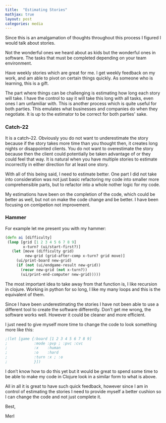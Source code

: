 ```yaml
---
title:  "Estimating Stories"
mathjax: true
layout: post
categories: media
---
```


Since this is an amalgamation of thoughts throughout this process I figured I would talk about stories.

Not the wonderful ones we heard about as kids but the wonderful ones in software. The tasks that must be completed depending on your team environment.

Have weekly stories which are great for me. I get weekly feedback on my work, and am able to pivot on certain things quickly. As someone who is learning, this is a gift.

The part where things can be challenging is estimating how long each story will take. I have the control to say it will take this long with all tasks, even ones I am unfamiliar with. This is another process which is quite useful for both parties. This emulates what businesses and companies do when they negotiate. It is up to the estimator to be correct for both parties' sake.

### Catch-22

It is a catch–22. Obviously you do not want to underestimate the story  because if the story takes more time than you thought then, it creates long nights or disappointed clients. You do not want to overestimate the story because then the client could potentially be taken advantage of or they could feel that way.   It is natural when you have multiple stories to estimate incorrectly in either direction for at least one story.

With all of this being said, I need to estimate better. One part I did not take into consideration was not just basic refactoring my code into smaller more comprehensible parts, but to refactor into a whole nother logic for my code.

My estimations have been on the completion of the code, which could be better as well, but not on make the code change and be better. I have been focusing on comlpetion not improvement.  

### Hammer

For example let me present you with my hammer:

```clojure
(defn ai [difficulty]
 (loop [grid [1 2 3 4 5 6 7 8 9]
        x-turn? (ui/start-first?)]
   (let [move (difficulty grid)
         new-grid (grid-after-comp x-turn? grid move)]
     (ui/print-board new-grid)
     (if (not (ui/endgame-result new-grid))
       (recur new-grid (not x-turn?))
       (ui/print-end-computer new-grid)))))

```

The most important idea to take away from that function is, I like recursion in clojure. Working in python for so long, I like my many loops and this is the equivalent of them.

Since I have been underestimating the stories I have not been able to use a different tool to create the software differently. Don’t get me wrong, the software works well. However it could be cleaner and more efficient.

I just need to give myself more time to change the code to look something more like this:

```clojure
;(let [game {:board [1 2 3 4 5 6 7 8 9]
;            :mode :pvp ; :pvc :cvc
;            :x    :human
;            :o    :hard
;            :turn :x ; :o
;            }])
```
I don’t know how to do this yet but it would be great to spend some time to be able to make my code in Clojure look in a similar form to what is above.

All in all it is great to have such quick feedback, however since I am in control of estimating the stories I need to provide myself a better cushion so I can change the code and not just complete it.

Best,

Merl
